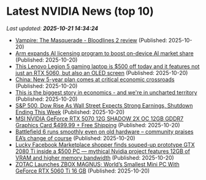 # Latest NVIDIA News (top 10)
_Last updated: **2025-10-21 14:34:24**_

- [Vampire: The Masquerade - Bloodlines 2 review](https://www.rockpapershotgun.com/vampire-the-masquerade-bloodlines-2-review) (Published: 2025-10-20)
- [Arm expands AI licensing program to boost on-device AI market share](https://finance.yahoo.com/news/arm-expands-ai-licensing-program-141438231.html) (Published: 2025-10-20)
- [This Lenovo Legion 5 gaming laptop is $500 off today and it features not just an RTX 5060, but also an OLED screen](https://www.techradar.com/tech/this-lenovo-legion-5-gaming-laptop-is-usd500-off-today-and-it-features-not-just-an-rtx-5060-but-also-an-oled-screen) (Published: 2025-10-20)
- [China: New 5-year plan comes at critical economic crossroads](https://www.dw.com/en/china-new-5-year-plan-comes-at-critical-economic-crossroads/a-74427963) (Published: 2025-10-20)
- [This is the biggest story in economics - and we're in uncharted territory](https://news.sky.com/story/inside-data-centre-alley-the-biggest-story-in-economics-right-now-13453966) (Published: 2025-10-20)
- [S&P 500, Dow Rise As Wall Street Expects Strong Earnings, Shutdown Ending This Week](https://www.ndtvprofit.com/markets/us-stock-market-today-sp-500-dow-rise-as-wall-street-expects-strong-earnings-shutdown-ending-this-week) (Published: 2025-10-20)
- [MSI NVIDIA GeForce RTX 5070 12G SHADOW 2X OC 12GB GDDR7 Graphics Card $499.99 + Free Shipping](https://slickdeals.net/f/18715510-msi-nvidia-geforce-rtx-5070-12g-shadow-2x-oc-12gb-gddr7-graphics-card-499-99-free-shipping) (Published: 2025-10-20)
- [Battlefield 6 runs smoothly even on old hardware – community praises EA’s change of course](https://www.notebookcheck.net/Battlefield-6-runs-smoothly-even-on-old-hardware-community-praises-EA-s-change-of-course.1142694.0.html) (Published: 2025-10-20)
- [Lucky Facebook Marketplace shopper finds souped-up prototype GTX 2080 Ti inside a $500 PC — mythical Nvidia project features 12GB of VRAM and higher memory bandwidth](https://www.tomshardware.com/pc-components/gpus/lucky-facebook-marketplace-shopper-finds-souped-up-prototype-gtx-2080-ti-inside-a-usd500-pc-mythical-nvidia-project-features-12gb-of-vram-and-higher-memory-bandwidth) (Published: 2025-10-20)
- [ZOTAC Launches ZBOX MAGNUS; World’s Smallest Mini PC With GeForce RTX 5060 Ti 16 GB](https://wccftech.com/zotac-launches-magnus-en-series-2025-mini-workstation/) (Published: 2025-10-20)
